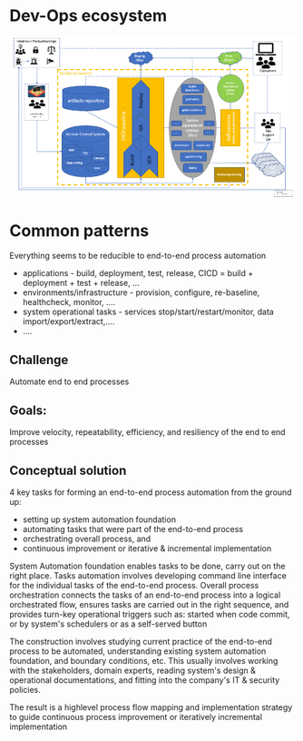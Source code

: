 # Dev-Ops ecosystem
![Animation](/docs/DevOpsEcosystem.gif)

# Common patterns
Everything seems to be reducible to end-to-end process automation
* applications - build, deployment, test, release, CICD = build + deployment + test + release, ...
* environments/infrastructure - provision, configure, re-baseline, healthcheck, monitor, ....
* system operational tasks - services stop/start/restart/monitor, data import/export/extract,....
* ....

## Challenge
Automate end to end processes 
## Goals:
Improve velocity, repeatability, efficiency, and resiliency of the end to end processes
## Conceptual solution
4 key tasks for forming an end-to-end process automation from the ground up: 
* setting up system automation foundation
* automating tasks that were part of the end-to-end process
* orchestrating overall process, and 
* continuous improvement or iterative & incremental implementation

System Automation foundation enables tasks to be done, carry out on the right place.  Tasks automation involves developing command line interface for the  individual tasks of the end-to-end process.  Overall process orchestration connects the tasks of an end-to-end process into a logical orchestrated flow, ensures tasks are carried out in the right sequence, and provides turn-key operational triggers such as: started when code commit, or by system's schedulers or as a self-served button
 
The construction involves studying current practice of the end-to-end process to be automated, understanding existing system automation foundation, and boundary conditions, etc.  This usually involves working with the stakeholders, domain experts, reading system's design & operational documentations, and fitting into the company's IT & security policies.

The result is a highlevel process flow mapping and implementation strategy to guide continuous process improvement or iteratively incremental implementation 
